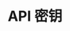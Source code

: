 ---
title: "API 密钥"
linkTitle: "Document"
_build:
 render: false 
weight: 8
collapsible: true
# icon: "/images/icons/index/product-icon-storage.svg"
---